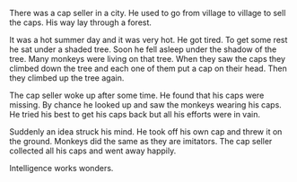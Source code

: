 There was a cap seller in a city. He used to go from village to village to sell the caps. His way lay through a forest.

It was a hot summer day and it was very hot. He got tired. To get some rest he sat under a shaded tree. Soon he fell asleep under the shadow of the tree. Many monkeys were living on that tree. When they saw the caps they climbed down the tree and each one of them put a cap on their head. Then they climbed up the tree again.

The cap seller woke up after some time. He found that his caps were missing. By chance he looked up and saw the monkeys wearing his caps. He tried his best to get his caps back but all his efforts were in vain.

Suddenly an idea struck his mind. He took off his own cap and threw it on the ground. Monkeys did the same as they are imitators. The cap seller collected all his caps and went away happily.

Intelligence works wonders.
